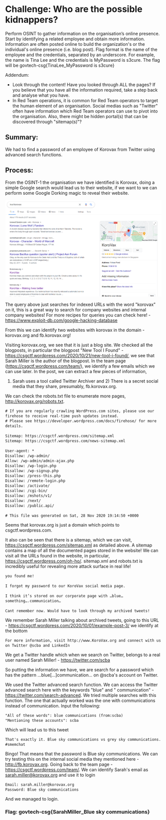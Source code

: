 # Challenge: Who are the possible kidnappers?
Perform OSINT to gather information on the organisation’s online presence. Start by identifying a related employee and obtain more information. Information are often posted online to build the organization's or the individual's online presence (i.e. blog post). Flag format is the name of the employee and the credentials, separated by an underscore. For example, the name is Tina Lee and the credentials is MyPassword is s3cure. The flag will be govtech-csg{TinaLee_MyPassword is s3cure}

Addendum:
- Look through the content! Have you looked through ALL the pages? If you believe that you have all the information required, take a step back and analyse what you have.
- In Red Team operations, it is common for Red Team operators to target the human element of an organisation. Social medias such as "Twitter" often have information which Red Team operators can use to pivot into the organisation. Also, there might be hidden portal(s) that can be discovered through "sitemap(s)"?

## Summary: 
We had to find a password of an employee of Korovax from Twitter using advanced search functions.

## Process:
From the OSINT-1 the organisation we have identified is Korovax, doing a simple Google search would lead us to their website, if we want to we can perform some Google Dorking magic
to reveal their website.

![](https://github.com/BunchOfBytes/STF-2020/blob/main/Screenshot%20(20).png)

The query above just searches for indexed URLs with the word "korovax" on it,  this is a great way to search for company websites and internal company websites! For more recipes for queries you can check here! - https://www.exploit-db.com/google-hacking-database

From this we can identify two websites with korovax in the domain - korovax.org and fb.korovax.org!

Visiting korovax.org, we see that it is just a blog site. We checked all the blogposts, in particular the blogpost "New Tool I Found" -https://csgctf.wordpress.com/2020/10/21/new-tool-i-found/, we see that Sarah Miller is the author of the blogpost. In the team page (https://csgctf.wordpress.com/team/), we identify a few emails which we can use later. In the post, we can extract a few pieces of information,
1) Sarah uses a tool called Twitter Archiver and 2) There is a secret social media that they share, presumably, fb.korovax.org.

We can check the robots.txt file to enumerate more pages, http://korovax.org/robots.txt.

````````
# If you are regularly crawling WordPress.com sites, please use our firehose to receive real-time push updates instead.
# Please see https://developer.wordpress.com/docs/firehose/ for more details.

Sitemap: https://csgctf.wordpress.com/sitemap.xml
Sitemap: https://csgctf.wordpress.com/news-sitemap.xml

User-agent: *
Disallow: /wp-admin/
Allow: /wp-admin/admin-ajax.php
Disallow: /wp-login.php
Disallow: /wp-signup.php
Disallow: /press-this.php
Disallow: /remote-login.php
Disallow: /activate/
Disallow: /cgi-bin/
Disallow: /mshots/v1/
Disallow: /next/
Disallow: /public.api/

# This file was generated on Sat, 28 Nov 2020 19:14:50 +0000
````````

Seems that korovax.org is just a domain which points to csgctf.wordpress.com. 

It also can be seen that there is a sitemap, which we can visit, https://csgctf.wordpress.com/sitemap.xml as detailed above. A sitemap contains a map of all the documented pages stored in the website! We can visit all the URLs found in the website, in particular, https://csgctf.wordpress.com/oh-ho/. sitemap.xml and robots.txt is incredibly useful for revealing more attack surface in real life!

````````
you found me!

I forgot my password to our KoroVax social media page.

I think it’s stored on our corporate page with …blue…something….communication…

Cant remember now. Would have to look through my archived tweets!
````````

We remember Sarah Miller talking about archived tweets, going to this URL - https://csgctf.wordpress.com/2020/10/01/example-post-3/ we identify at the bottom

````````
For more information, visit http://www.KoroVax.org and connect with us on Twitter @scba and LinkedIn
````````

We get a Twitter handle which when we search on Twitter, belongs to a real user named Sarah Miller! - https://twitter.com/scba

So putting the information we have, we are search for a password which has the pattern …blue[...]communication… on @scba's account on Twitter.

We used the Twitter advanced search function. We can access the Twitter advanced search here with the keywords "blue" and " communication" - https://twitter.com/search-advanced. We tried multiple searches with this function. The one that actually worked was the one with communications instead of communication. Input the following:
````````
"All of these words": blue communications (from:scba)
"Mentioning these accounts": scba
````````

Which will lead us to this tweet
````````
That's exactly it. Blue sky communications vs grey sky communications. #smemchat
````````
Bingo! That means that the password is Blue sky communications. We can try testing this on the internal social media they mentioned here - http://fb.korovax.org. Going back to the team page - https://csgctf.wordpress.com/team/. We can identify Sarah's email as sarah.miller@korovax.org and use it to login
````````
Email: sarah.miller@korovax.org
Password: Blue sky communications
````````
And we managed to login.

### Flag: govtech-csg{SarahMiller_Blue sky communications}



